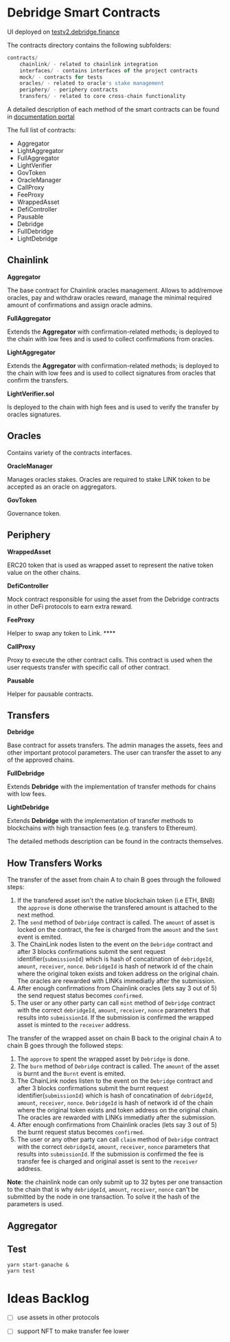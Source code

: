 # Debridge Smart Contracts

UI deployed on [testv2.debridge.finance](https://testv2.debridge.finance/)

The contracts directory contains the following subfolders:

```jsx
contracts/
	chainlink/ - related to chainlink integration
	interfaces/ - contains interfaces of the project contracts
	mock/ - contracts for tests
	oracles/ - related to oracle's stake management
	periphery/ - periphery contracts
	transfers/ - related to core cross-chain functionality
```

A detailed description of each method of the smart contracts can be found in [documentation portal](https://docs.debridge.finance/smart-contracts/whitedebridge)

The full list of contracts:

- Aggregator
- LightAggregator
- FullAggregator
- LightVerifier
- GovToken
- OracleManager
- CallProxy
- FeeProxy
- WrappedAsset
- DefiController
- Pausable
- Debridge
- FullDebridge
- LightDebridge

## Chainlink

**Aggregator**

The base contract for Chainlink oracles management. Allows to add/remove oracles, pay and withdraw oracles reward, manage the minimal required amount of confirmations and assign oracle admins.

**FullAggregator**

Extends the **Aggregator** with confirmation-related methods; is deployed to the chain with low fees and is used to collect confirmations from oracles.

**LightAggregator**

Extends the **Aggregator** with confirmation-related methods; is deployed to the chain with low fees and is used to collect signatures from oracles that confirm the transfers.

**LightVerifier.sol**

Is deployed to the chain with high fees and is used to verify the transfer by oracles signatures.

## Oracles

Contains variety of the contracts interfaces.

**OracleManager**

Manages oracles stakes. Oracles are required to stake LINK token to be accepted as an oracle on aggregators.

**GovToken**

Governance token.

## Periphery

**WrappedAsset**

ERC20 token that is used as wrapped asset to represent the native token value on the other chains.

**DefiController**

Mock contract responsible for using the asset from the Debridge contracts in other DeFi protocols to earn extra reward.

**FeeProxy**

Helper to swap any token to Link. \*\*\*\*

**CallProxy**

Proxy to execute the other contract calls. This contract is used when the user requests transfer with specific call of other contract.

**Pausable**

Helper for pausable contracts.

## Transfers

**Debridge**

Base contract for assets transfers. The admin manages the assets, fees and other important protocol parameters. The user can transfer the asset to any of the approved chains.

**FullDebridge**

Extends **Debridge** with the implementation of transfer methods for chains with low fees.

**LightDebridge**

Extends **Debridge** with the implementation of transfer methods to blockchains with high transaction fees (e.g. transfers to Ethereum).

The detailed methods description can be found in the contracts themselves.

## How Transfers Works

The transfer of the asset from chain A to chain B goes through the followed steps:

1. If the transfered asset isn't the native blockchain token (i.e ETH, BNB) the `approve` is done otherwise the transfered amount is attached to the next method.
2. The `send` method of `Debridge` contract is called. The `amount` of asset is locked on the contract, the fee is charged from the `amount` and the `Sent` event is emited.
3. The ChainLink nodes listen to the event on the `Debridge` contract and after 3 blocks confirmations submit the sent request identifier(`submissionId`) which is hash of concatination of `debridgeId`, `amount`, `receiver`, `nonce`. `DebridgeId` is hash of network id of the chain where the original token exists and token address on the original chain. The oracles are rewarded with LINKs immediatly after the submission.
4. After enough confirmations from Chainlink oracles (lets say 3 out of 5) the send request status becomes `confirmed`.
5. The user or any other party can call `mint` method of `Debridge` contract with the correct `debridgeId`, `amount`, `receiver`, `nonce` parameters that results into `submissionId`. If the submission is confirmed the wrapped asset is minted to the `receiver` address.

The transfer of the wrapped asset on chain B back to the original chain A to chain B goes through the followed steps:

1. The `approve` to spent the wrapped asset by `Debridge` is done.
2. The `burn` method of `Debridge` contract is called. The `amount` of the asset is burnt and the `Burnt` event is emited.
3. The ChainLink nodes listen to the event on the `Debridge` contract and after 3 blocks confirmations submit the burnt request identifier(`submissionId`) which is hash of concatination of `debridgeId`, `amount`, `receiver`, `nonce`. `DebridgeId` is hash of network id of the chain where the original token exists and token address on the original chain. The oracles are rewarded with LINKs immediatly after the submission.
4. After enough confirmations from Chainlink oracles (lets say 3 out of 5) the burnt request status becomes `confirmed`.
5. The user or any other party can call `claim` method of `Debridge` contract with the correct `debridgeId`, `amount`, `receiver`, `nonce` parameters that results into `submissionId`. If the submission is confirmed the fee is transfer fee is charged and original asset is sent to the `receiver` address.

**Note**: the chainlink node can only submit up to 32 bytes per one transaction to the chain that is why `debridgeId`, `amount`, `receiver`, `nonce` can't be submitted by the node in one transaction. To solve it the hash of the parameters is used.

## Aggregator

## Test

```
yarn start-ganache &
yarn test
```

# Ideas Backlog

- [ ] use assets in other protocols

- [ ] support NFT to make transfer fee lower
